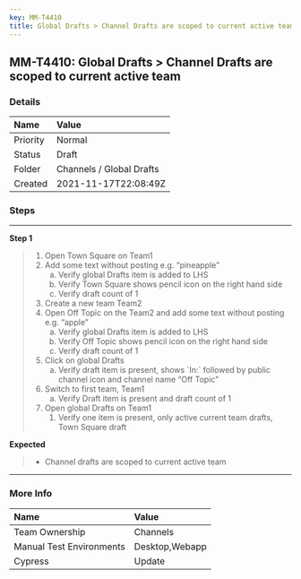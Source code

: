 ```yaml
---
key: MM-T4410
title: Global Drafts > Channel Drafts are scoped to current active team
---
```


## MM-T4410: Global Drafts > Channel Drafts are scoped to current active team

### Details

| Name     | Value                    |
| :------- | :----------------------- |
| Priority | Normal                   |
| Status   | Draft                    |
| Folder   | Channels / Global Drafts |
| Created  | 2021-11-17T22:08:49Z     |

### Steps

<hr/>

**Step 1**

> <article><ol><li>Open Town Square on Team1</li><li>Add some text without posting e.g. “pineapple”<ol style="list-style-type:lower-alpha"><li>Verify global Drafts item is added to LHS</li><li>Verify Town Square shows pencil icon on the right hand side</li><li>Verify draft count of 1</li></ol></li><li>Create a new team Team2</li><li>Open Off Topic on the Team2 and add some text without posting e.g. “apple”<ol style="list-style-type:lower-alpha"><li>Verify global Drafts item is added to LHS</li><li>Verify Off Topic shows pencil icon on the right hand side</li><li>Verify draft count of 1</li></ol></li><li>Click on global Drafts<ol style="list-style-type:lower-alpha"><li>Verify draft item is present, shows `In:` followed by public channel icon and channel name “Off Topic”</li></ol></li><li>Switch to first team, Team1<ol style="list-style-type:lower-alpha"><li>Verify Draft item is present and draft count of 1</li></ol></li><li>Open global Drafts on Team1<ol><li>Verify one item is present, only active current team drafts, Town Square draft</li></ol></li></ol></article>

**Expected**

> <article><ul><li>Channel drafts are scoped to current active team</li></ul></article>

<hr/>

### More Info

| Name                     | Value          |
| :----------------------- | :------------- |
| Team Ownership           | Channels       |
| Manual Test Environments | Desktop,Webapp |
| Cypress                  | Update         |
